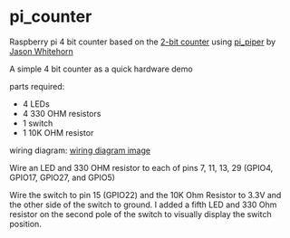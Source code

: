# pi_counter
Raspberry pi 4 bit counter based on the [2-bit counter](https://github.com/jwhitehorn/pi_piper/blob/master/examples/2_bit_counter/2_bit_counter.rb) using [pi_piper](https://github.com/jwhitehorn/pi_piper) by [Jason Whitehorn](https://github.com/jwhitehorn)

A simple 4 bit counter as a quick hardware demo

parts required:

- 4 LEDs
- 4 330 OHM resistors
- 1 switch
- 1 10K OHM resistor
 
wiring diagram:
[wiring diagram image](http://www.communitycomputing.club/wp-content/uploads/2016/07/diagram.gif)

Wire an LED and 330 OHM resistor to each of pins 7, 11, 13, 29 (GPIO4, GPIO17, GPIO27, and GPIO5)

Wire the switch to pin 15 (GPIO22) and the 10K Ohm Resistor to 3.3V and the other side of the switch to ground.  I added a fifth LED and 330 Ohm resistor on the second pole of the switch to visually display the switch position.

